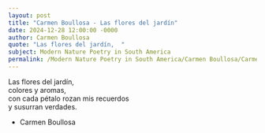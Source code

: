 ```yaml
---
layout: post
title: "Carmen Boullosa - Las flores del jardín"
date: 2024-12-28 12:00:00 -0000
author: Carmen Boullosa
quote: "Las flores del jardín,  "
subject: Modern Nature Poetry in South America
permalink: /Modern Nature Poetry in South America/Carmen Boullosa/Carmen Boullosa - Las flores del jardín
---
```


Las flores del jardín,  
colores y aromas,  
con cada pétalo 
rozan mis recuerdos  
y susurran verdades.

- Carmen Boullosa
